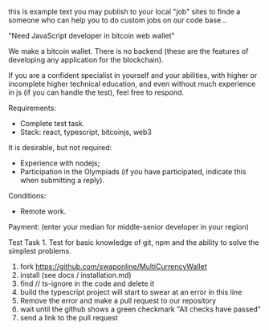this is example text you may publish to your local "job" sites to finde a someone who can help you to do custom jobs on our code base...

"Need JavaScript developer in bitcoin web wallet"

We make a bitcoin wallet. There is no backend (these are the features of developing any application for the blockchain).

If you are a confident specialist in yourself and your abilities, with higher or incomplete higher technical education, and even without much experience in js (if you can handle the test), feel free to respond.

Requirements:
- Complete test task.
- Stack: react, typescript, bitcoinjs, web3

It is desirable, but not required:
- Experience with nodejs;
- Participation in the Olympiads (if you have participated, indicate this when submitting a reply).

Conditions:
- Remote work.

Payment: (enter your median for middle-senior developer in your region)

Test Task 1. Test for basic knowledge of git, npm and the ability to solve the simplest problems.
1. fork https://github.com/swaponline/MultiCurrencyWallet <br>
2. install (see docs / installation.md) <br>
3. find // ts-ignore in the code and delete it <br>
4. build the typescript project will start to swear at an error in this line <br>
5. Remove the error and make a pull request to our repository <br>
6. wait until the github shows a green checkmark "All checks have passed" <br>
7. send a link to the pull request <br>
